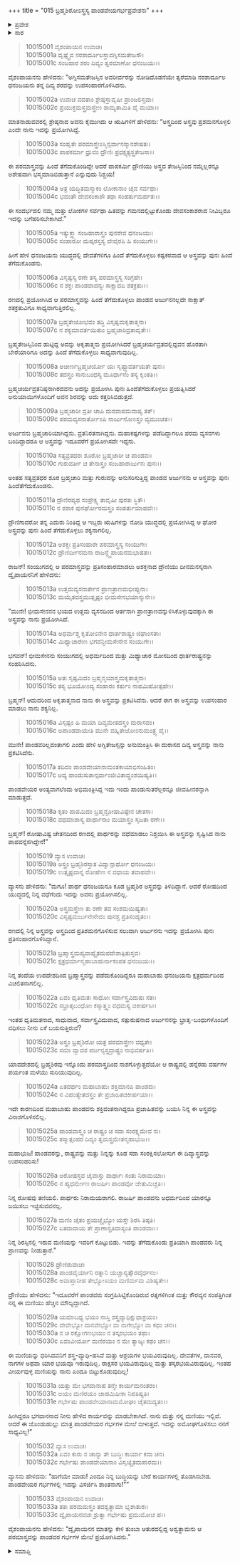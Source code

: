 +++
title = "015 ಬ್ರಹ್ಮಶಿರೋಽಸ್ತ್ರಸ್ಯ ಪಾಂಡವೇಯಗರ್ಭಪ್ರವೇಶನಃ"
+++

<details><summary>ಪ್ರವೇಶ</summary>


।।   ಓಂ ಓಂ ನಮೋ ನಾರಾಯಣಾಯ।।   ಶ್ರೀ ವೇದವ್ಯಾಸಾಯ ನಮಃ ।।

ಶ್ರೀ ಕೃಷ್ಣದ್ವೈಪಾಯನ ವೇದವ್ಯಾಸ ವಿರಚಿತ  

**ಶ್ರೀ ಮಹಾಭಾರತ**

**ಸೌಪ್ತಿಕ ಪರ್ವ**

**ಐಷೀಕ ಪರ್ವ**

**ಅಧ್ಯಾಯ 15**

</details>

<details><summary>ಸಾರ</summary>

ಮಹರ್ಷಿಗಳೀರ್ವರನ್ನು ಕಂಡ ಅರ್ಜುನನು ಕೂಡಲೇ ತಾನು ಪ್ರಯೋಗಿಸಿದ ಬ್ರಹ್ಮಾಸ್ತ್ರವನ್ನು ಹಿಂತೆಗೆದುಕೊಂಡಿದುದು (1-10). ಅಶ್ವತ್ಥಾಮ-ವ್ಯಾಸರ ಸಂವಾದ (11-32). ಅಶ್ವತ್ಥಾಮನು ಅಸ್ತ್ರವನ್ನು ಪಾಂಡವರ ಗರ್ಭದ ಮೇಲೆ ಅಭಿಮಂತ್ರಿಸಿದುದು (33).


</details>



> 10015001 ವೈಶಂಪಾಯನ ಉವಾಚ।  
10015001a ದೃಷ್ಟ್ವೈವ ನರಶಾರ್ದೂಲಸ್ತಾವಗ್ನಿಸಮತೇಜಸೌ।  
10015001c ಸಂಜಹಾರ ಶರಂ ದಿವ್ಯಂ ತ್ವರಮಾಣೋ ಧನಂಜಯಃ।।

ವೈಶಂಪಾಯನನು ಹೇಳಿದನು: “ಅಗ್ನಿಸಮತೇಜಸ್ಸಿನ ಅವರೀರ್ವರನ್ನು ನೋಡಿದೊಡನೆಯೇ ತ್ವರೆಮಾಡಿ ನರಶಾರ್ದೂಲ ಧನಂಜಯನು ತನ್ನ ದಿವ್ಯ ಶರವನ್ನು ಉಪಸಂಹಾರಗೊಳಿಸಿದನು.

> 10015002a ಉವಾಚ ವದತಾಂ ಶ್ರೇಷ್ಠಸ್ತಾವೃಷೀ ಪ್ರಾಂಜಲಿಸ್ತದಾ।  
10015002c ಪ್ರಯುಕ್ತಮಸ್ತ್ರಮಸ್ತ್ರೇಣ ಶಾಮ್ಯತಾಮಿತಿ ವೈ ಮಯಾ।।

ಮಾತನಾಡುವವರಲ್ಲಿ ಶ್ರೇಷ್ಠನಾದ ಅವನು ಕೈಮುಗಿದು ಆ ಋಷಿಗಳಿಗೆ ಹೇಳಿದನು: “ಅಸ್ತ್ರದಿಂದ ಅಸ್ತ್ರವು ಪ್ರಶಮನಗೊಳ್ಳಲಿ ಎಂದೇ ನಾನು ಇದನ್ನು ಪ್ರಯೋಗಿಸಿದ್ದೆ.

> 10015003a ಸಂಹೃತೇ ಪರಮಾಸ್ತ್ರೇಽಸ್ಮಿನ್ಸರ್ವಾನಸ್ಮಾನಶೇಷತಃ।  
10015003c ಪಾಪಕರ್ಮಾ ಧ್ರುವಂ ದ್ರೌಣಿಃ ಪ್ರಧಕ್ಷ್ಯತ್ಯಸ್ತ್ರತೇಜಸಾ।।

ಈ ಪರಮಾಸ್ತ್ರವನ್ನು ಹಿಂದೆ ತೆಗೆದುಕೊಂಡಿದ್ದೇ ಆದರೆ ಪಾಪಕರ್ಮಿ ದ್ರೌಣಿಯು ಅಸ್ತ್ರದ ತೇಜಸ್ಸಿನಿಂದ ನಮ್ಮೆಲ್ಲರನ್ನೂ ಅಶೇಷವಾಗಿ ಭಸ್ಮಮಾಡಿಬಿಡುತ್ತಾನೆ ಎನ್ನುವುದು ನಿಶ್ಚಯ!

> 10015004a ಅತ್ರ ಯದ್ಧಿತಮಸ್ಮಾಕಂ ಲೋಕಾನಾಂ ಚೈವ ಸರ್ವಥಾ।  
10015004c ಭವಂತೌ ದೇವಸಂಕಾಶೌ ತಥಾ ಸಂಹರ್ತುಮರ್ಹತಃ।।

ಈ ಸಂದರ್ಭದಲಿ ನಮ್ಮ ಮತ್ತು ಲೋಕಗಳ ಸರ್ವಥಾ ಹಿತವನ್ನು ಗಮನದಲ್ಲಿಟ್ಟುಕೊಂಡು ದೇವಸಂಕಾಶರಾದ ನೀವಿಬ್ಬರೂ ಇದನ್ನು ಬಗೆಹರಿಸಬೇಕಾಗಿದೆ.”

> 10015005a ಇತ್ಯುಕ್ತ್ವಾ ಸಂಜಹಾರಾಸ್ತ್ರಂ ಪುನರೇವ ಧನಂಜಯಃ।  
10015005c ಸಂಹಾರೋ ದುಷ್ಕರಸ್ತಸ್ಯ ದೇವೈರಪಿ ಹಿ ಸಂಯುಗೇ।।

ಹೀಗೆ ಹೇಳಿ ಧನಂಜಯನು ಯುದ್ಧದಲ್ಲಿ ದೇವತೆಗಳಿಗೂ ಹಿಂದೆ ತೆಗೆದುಕೊಳ್ಳಲು ಕಷ್ಟಕರವಾದ ಆ ಅಸ್ತ್ರವನ್ನು ಪುನಃ ಹಿಂದೆ ತೆಗೆದುಕೊಂಡನು.

> 10015006a ವಿಸೃಷ್ಟಸ್ಯ ರಣೇ ತಸ್ಯ ಪರಮಾಸ್ತ್ರಸ್ಯ ಸಂಗ್ರಹೇ।  
10015006c ನ ಶಕ್ತಃ ಪಾಂಡವಾದನ್ಯಃ ಸಾಕ್ಷಾದಪಿ ಶತಕ್ರತುಃ।।

ರಣದಲ್ಲಿ ಪ್ರಯೋಗಿಸಿದ ಆ ಪರಮಾಸ್ತ್ರವನ್ನು ಹಿಂದೆ ತೆಗೆದುಕೊಳ್ಳಲು ಪಾಂಡವ ಅರ್ಜುನನಲ್ಲದೇ ಸಾಕ್ಷಾತ್ ಶತಕ್ರತುವಿಗೂ ಸಾಧ್ಯವಾಗುತ್ತಿರಲಿಲ್ಲ.

> 10015007a ಬ್ರಹ್ಮತೇಜೋಭವಂ ತದ್ಧಿ ವಿಸೃಷ್ಟಮಕೃತಾತ್ಮನಾ।  
10015007c ನ ಶಕ್ಯಮಾವರ್ತಯಿತುಂ ಬ್ರಹ್ಮಚಾರಿವ್ರತಾದೃತೇ।।

ಬ್ರಹ್ಮತೇಜಸ್ಸಿನಿಂದ ಹುಟ್ಟಿದ್ದ ಅದನ್ನು ಅಕೃತಾತ್ಮನು ಪ್ರಯೋಗಿಸಿದರೆ ಬ್ರಹ್ಮಚರ್ಯವ್ರತದಲ್ಲಿದ್ದವನ ಹೊರತಾಗಿ ಬೇರೆಯಾರಿಗೂ ಅದನ್ನು ಹಿಂದೆ ತೆಗೆದುಕೊಳ್ಳಲು ಸಾಧ್ಯವಾಗುವುದಿಲ್ಲ.

> 10015008a ಅಚೀರ್ಣಬ್ರಹ್ಮಚರ್ಯೋ ಯಃ ಸೃಷ್ಟ್ವಾವರ್ತಯತೇ ಪುನಃ।  
10015008c ತದಸ್ತ್ರಂ ಸಾನುಬಂಧಸ್ಯ ಮೂರ್ಧಾನಂ ತಸ್ಯ ಕೃಂತತಿ।।

ಬ್ರಹ್ಮಚರ್ಯವ್ರತನಿಷ್ಠನಾಗಿರದವನು ಅದನ್ನು ಪ್ರಯೋಗಿಸಿ ಪುನಃ ಹಿಂದೆತೆಗೆದುಕೊಳ್ಳಲು ಪ್ರಯತ್ನಿಸಿದರೆ ಅನುಯಾಯಿಗಳೊಂದಿಗೆ ಅವನ ಶಿರವನ್ನು ಅದು ಕತ್ತರಿಸಿಬಿಡುತ್ತದೆ.

> 10015009a ಬ್ರಹ್ಮಚಾರೀ ವ್ರತೀ ಚಾಪಿ ದುರವಾಪಮವಾಪ್ಯ ತತ್।  
10015009c ಪರಮವ್ಯಸನಾರ್ತೋಽಪಿ ನಾರ್ಜುನೋಽಸ್ತ್ರಂ ವ್ಯಮುಂಚತ।।

ಅರ್ಜುನನು ಬ್ರಹ್ಮಚಾರಿಯಾಗಿದ್ದನು. ವ್ರತನಿರತನಾಗಿದ್ದನು. ಮಹಾಕಷ್ಟಗಳನ್ನು ಪಡೆದಿದ್ದಾಗಲೂ ಪರಮ ವ್ಯಸನಗಳು ಬಂದಿದ್ದಾದರೂ ಆ ಅಸ್ತ್ರವನ್ನು ಇದೂವರೆಗೆ ಪ್ರಯೋಗಿಸದೇ ಇದ್ದನು.

> 10015010a ಸತ್ಯವ್ರತಧರಃ ಶೂರೋ ಬ್ರಹ್ಮಚಾರೀ ಚ ಪಾಂಡವಃ।  
10015010c ಗುರುವರ್ತೀ ಚ ತೇನಾಸ್ತ್ರಂ ಸಂಜಹಾರಾರ್ಜುನಃ ಪುನಃ।।

ಅಂತಹ ಸತ್ಯವ್ರತಧರ ಶೂರ ಬ್ರಹ್ಮಚಾರಿ ಮತ್ತು ಗುರುವನ್ನು ಅನುಸರಿಸುತ್ತಿದ್ದ ಪಾಂಡವ ಅರ್ಜುನನು ಆ ಅಸ್ತ್ರವನ್ನು ಪುನಃ ಹಿಂದೆತೆಗೆದುಕೊಂಡನು.

> 10015011a ದ್ರೌಣಿರಪ್ಯಥ ಸಂಪ್ರೇಕ್ಷ್ಯ ತಾವೃಷೀ ಪುರತಃ ಸ್ಥಿತೌ।  
10015011c ನ ಶಶಾಕ ಪುನರ್ಘೋರಮಸ್ತ್ರಂ ಸಂಹರ್ತುಮಾಹವೇ।।

ದ್ರೌಣಿಗಾದರೋ ತನ್ನ ಎದುರು ನಿಂತಿದ್ದ ಆ ಇಬ್ಬರು ಋಷಿಗಳನ್ನು ನೋಡಿ ಯುದ್ಧದಲ್ಲಿ ಪ್ರಯೋಗಿಸಿದ್ದ ಆ ಘೋರ ಅಸ್ತ್ರವನ್ನು ಪುನಃ ಹಿಂದೆ ತೆಗೆದುಕೊಳ್ಳಲು ಶಕ್ಯನಾಗಲಿಲ್ಲ.

> 10015012a ಅಶಕ್ತಃ ಪ್ರತಿಸಂಹಾರೇ ಪರಮಾಸ್ತ್ರಸ್ಯ ಸಂಯುಗೇ।  
10015012c ದ್ರೌಣಿರ್ದೀನಮನಾ ರಾಜನ್ದ್ವೈಪಾಯನಮಭಾಷತ।।

ರಾಜನ್! ಸಂಯುಗದಲ್ಲಿ ಆ ಪರಮಾಸ್ತ್ರವನ್ನು ಪ್ರತಿಸಂಹಾರಮಾಡಲು ಅಶಕ್ತನಾದ ದ್ರೌಣಿಯು ದೀನಮನಸ್ಕನಾಗಿ ದ್ವೈಪಾಯನನಿಗೆ ಹೇಳಿದನು:

> 10015013a ಉತ್ತಮವ್ಯಸನಾರ್ತೇನ ಪ್ರಾಣತ್ರಾಣಮಭೀಪ್ಸುನಾ।  
10015013c ಮಯೈತದಸ್ತ್ರಮುತ್ಸೃಷ್ಟಂ ಭೀಮಸೇನಭಯಾನ್ಮುನೇ।।

“ಮುನೇ! ಭೀಮಸೇನನನ ಭಯದ ಉತ್ತಮ ವ್ಯಸನದಿಂದ ಆರ್ತನಾಗಿ ಪ್ರಾಣತ್ರಾಣವನ್ನುಳಿಸಿಕೊಳ್ಳುವುದಕ್ಕಾಗಿ ಈ ಅಸ್ತ್ರವನ್ನು ನಾನು ಪ್ರಯೋಗಿಸಿದೆ.

> 10015014a ಅಧರ್ಮಶ್ಚ ಕೃತೋಽನೇನ ಧಾರ್ತರಾಷ್ಟ್ರಂ ಜಿಘಾಂಸತಾ।  
10015014c ಮಿಥ್ಯಾಚಾರೇಣ ಭಗವನ್ಭೀಮಸೇನೇನ ಸಂಯುಗೇ।।

ಭಗವನ್! ಭೀಮಸೇನನು ಸಂಯುಗದಲ್ಲಿ ಅಧರ್ಮದಿಂದ ಮತ್ತು ಮಿಥ್ಯಾಚಾರ ಮೋಸದಿಂದ ಧಾರ್ತರಾಷ್ಟ್ರನನ್ನು ಸಂಹರಿಸಿದನು.

> 10015015a ಅತಃ ಸೃಷ್ಟಮಿದಂ ಬ್ರಹ್ಮನ್ಮಯಾಸ್ತ್ರಮಕೃತಾತ್ಮನಾ।  
10015015c ತಸ್ಯ ಭೂಯೋಽದ್ಯ ಸಂಹಾರಂ ಕರ್ತುಂ ನಾಹಮಿಹೋತ್ಸಹೇ।।

ಬ್ರಹ್ಮನ್! ಆದುದರಿಂದ ಅಕೃತಾತ್ಮನಾದ ನಾನು ಈ ಅಸ್ತ್ರವನ್ನು ಪ್ರಕಟಿಸಿದೆನು. ಆದರೆ ಈಗ ಈ ಅಸ್ತ್ರವನ್ನು ಉಪಸಂಹಾರ ಮಾಡಲು ನಾನು ಶಕ್ಯನಿಲ್ಲ.

> 10015016a ವಿಸೃಷ್ಟಂ ಹಿ ಮಯಾ ದಿವ್ಯಮೇತದಸ್ತ್ರಂ ದುರಾಸದಂ।  
10015016c ಅಪಾಂಡವಾಯೇತಿ ಮುನೇ ವಹ್ನಿತೇಜೋಽನುಮಂತ್ರ್ಯ ವೈ।।

ಮುನೇ! ಪಾಂಡವರಿಲ್ಲದಂತಾಗಲಿ ಎಂದು ಹೇಳಿ ಅಗ್ನಿತೇಜಸ್ಸನ್ನು ಅನುಮಂತ್ರಿಸಿ ಈ ದುರಾಸದ ದಿವ್ಯ ಅಸ್ತ್ರವನ್ನು ನಾನು ಪ್ರಕಟಿಸಿದೆನು.

> 10015017a ತದಿದಂ ಪಾಂಡವೇಯಾನಾಮಂತಕಾಯಾಭಿಸಂಹಿತಂ।  
10015017c ಅದ್ಯ ಪಾಂಡುಸುತಾನ್ಸರ್ವಾಂಜೀವಿತಾದ್ಭ್ರಂಶಯಿಷ್ಯತಿ।।

ಪಾಂಡವೇಯರ ಅಂತ್ಯವಾಗಲೆಂದು ಅಭಿಮಂತ್ರಿಸಿದ್ದ ಇದು ಇಂದು ಪಾಂಡುಸುತರೆಲ್ಲರನ್ನೂ ಜೀವಹೀನರನ್ನಾಗಿ ಮಾಡುತ್ತದೆ.

> 10015018a ಕೃತಂ ಪಾಪಮಿದಂ ಬ್ರಹ್ಮನ್ರೋಷಾವಿಷ್ಟೇನ ಚೇತಸಾ।  
10015018c ವಧಮಾಶಾಸ್ಯ ಪಾರ್ಥಾನಾಂ ಮಯಾಸ್ತ್ರಂ ಸೃಜತಾ ರಣೇ।।

ಬ್ರಹ್ಮನ್! ರೋಷಾವಿಷ್ಟ ಚೇತನದಿಂದ ರಣದಲ್ಲಿ ಪಾರ್ಥರನ್ನು ವಧೆಮಾಡಲು ನಿಶ್ಚಯಿಸಿ ಈ ಅಸ್ತ್ರವನ್ನು ಸೃಷ್ಟಿಸಿದ ನಾನು ಪಾಪವನ್ನೆಸಗಿದ್ದೇನೆ!”

> 10015019 ವ್ಯಾಸ ಉವಾಚ।  
10015019a ಅಸ್ತ್ರಂ ಬ್ರಹ್ಮಶಿರಸ್ತಾತ ವಿದ್ವಾನ್ಪಾರ್ಥೋ ಧನಂಜಯಃ।  
10015019c ಉತ್ಸೃಷ್ಟವಾನ್ನ ರೋಷೇಣ ನ ವಧಾಯ ತವಾಹವೇ।।

ವ್ಯಾಸನು ಹೇಳಿದನು: “ಮಗೂ! ಪಾರ್ಥ ಧನಂಜಯನೂ ಕೂಡ ಬ್ರಹ್ಮಶಿರ ಅಸ್ತ್ರವನ್ನು ತಿಳಿದಿದ್ದಾನೆ. ಆದರೆ ರೋಷದಿಂದ ಯುದ್ಧದಲ್ಲಿ ನಿನ್ನ ವಧೆಗೆಂದು ಇದನ್ನು ಅವನು ಪ್ರಯೋಗಿಸಲಿಲ್ಲ.

> 10015020a ಅಸ್ತ್ರಮಸ್ತ್ರೇಣ ತು ರಣೇ ತವ ಸಂಶಮಯಿಷ್ಯತಾ।  
10015020c ವಿಸೃಷ್ಟಮರ್ಜುನೇನೇದಂ ಪುನಶ್ಚ ಪ್ರತಿಸಂಹೃತಂ।।

ರಣದಲ್ಲಿ ನಿನ್ನ ಅಸ್ತ್ರವನ್ನು ಅಸ್ತ್ರದಿಂದ ಪ್ರತಿಶಮನಗೊಳಿಸುವ ಸಲುವಾಗಿ ಅರ್ಜುನನು ಇದನ್ನು ಪ್ರಯೋಗಿಸಿ ಪುನಃ ಪ್ರತಿಸಂಹಾರಗೊಳಿಸಿದ್ದಾನೆ.

> 10015021a ಬ್ರಹ್ಮಾಸ್ತ್ರಮಪ್ಯವಾಪ್ಯೈತದುಪದೇಶಾತ್ಪಿತುಸ್ತವ।  
10015021c ಕ್ಷತ್ರಧರ್ಮಾನ್ಮಹಾಬಾಹುರ್ನಾಕಂಪತ ಧನಂಜಯಃ।।

ನಿನ್ನ ತಂದೆಯ ಉಪದೇಶದಿಂದ ಬ್ರಹ್ಮಾಸ್ತ್ರವನ್ನು ಪಡೆದುಕೊಂಡಿದ್ದರೂ ಮಹಾಬಾಹು ಧನಂಜಯನು ಕ್ಷತ್ರಧರ್ಮದಿಂದ ವಿಚಲಿತನಾಗಲಿಲ್ಲ.

> 10015022a ಏವಂ ಧೃತಿಮತಃ ಸಾಧೋಃ ಸರ್ವಾಸ್ತ್ರವಿದುಷಃ ಸತಃ।  
10015022c ಸಭ್ರಾತೃಬಂಧೋಃ ಕಸ್ಮಾತ್ತ್ವಂ ವಧಮಸ್ಯ ಚಿಕೀರ್ಷಸಿ।।

ಇಂತಹ ಧೃತಿಮತನಾದ, ಸಾಧುವಾದ, ಸರ್ವಾಸ್ತ್ರವಿದುವಾದ, ಸತ್ಪುರುಷನಾದ ಅರ್ಜುನನನ್ನು ಭ್ರಾತೃ-ಬಂಧುಗಳೊಂದಿಗೆ ವಧಿಸಲು ನೀನು ಏಕೆ ಬಯಸುತ್ತಿರುವೆ?

> 10015023a ಅಸ್ತ್ರಂ ಬ್ರಹ್ಮಶಿರೋ ಯತ್ರ ಪರಮಾಸ್ತ್ರೇಣ ವಧ್ಯತೇ।  
10015023c ಸಮಾ ದ್ವಾದಶ ಪರ್ಜನ್ಯಸ್ತದ್ರಾಷ್ಟ್ರಂ ನಾಭಿವರ್ಷತಿ।।

ಯಾವದೇಶದಲ್ಲಿ ಬ್ರಹ್ಮಶಿರವು ಇನ್ನೊಂದು ಪರಮಾಸ್ತ್ರದಿಂದ ನಾಶಗೊಳ್ಳುತ್ತದೆಯೋ ಆ ರಾಷ್ಟ್ರದಲ್ಲಿ ಹನ್ನೆರಡು ವರ್ಷಗಳ ಪರ್ಯಂತ ಮಳೆಯು ಸುರಿಯುವುದಿಲ್ಲ.

> 10015024a ಏತದರ್ಥಂ ಮಹಾಬಾಹುಃ ಶಕ್ತಿಮಾನಪಿ ಪಾಂಡವಃ।  
10015024c ನ ವಿಹಂತ್ಯೇತದಸ್ತ್ರಂ ತೇ ಪ್ರಜಾಹಿತಚಿಕೀರ್ಷಯಾ।।

ಇದೇ ಕಾರಣದಿಂದ ಮಹಾಬಾಹು ಪಾಂಡವನು ಶಕ್ತಿವಂತನಾಗಿದ್ದರೂ ಪ್ರಜಾಹಿತವನ್ನು ಬಯಸಿ ನಿನ್ನ ಈ ಅಸ್ತ್ರವನ್ನು ವಿನಾಶಗೊಳಿಸಲಿಲ್ಲ.

> 10015025a ಪಾಂಡವಾಸ್ತ್ವಂ ಚ ರಾಷ್ಟ್ರಂ ಚ ಸದಾ ಸಂರಕ್ಷ್ಯಮೇವ ನಃ।  
10015025c ತಸ್ಮಾತ್ಸಂಹರ ದಿವ್ಯಂ ತ್ವಮಸ್ತ್ರಮೇತನ್ಮಹಾಭುಜ।।

ಮಹಾಭುಜ! ಪಾಂಡವರನ್ನು, ರಾಷ್ಟ್ರವನ್ನು ಮತ್ತು ನಿನ್ನನ್ನು ಕೂಡ ಸದಾ ಸಂರಕ್ಷಿಸಲೋಸುಗ ಈ ದಿವ್ಯಾಸ್ತ್ರವನ್ನು ಉಪಸಂಹರಿಸು!

> 10015026a ಅರೋಷಸ್ತವ ಚೈವಾಸ್ತು ಪಾರ್ಥಾಃ ಸಂತು ನಿರಾಮಯಾಃ।  
10015026c ನ ಹ್ಯಧರ್ಮೇಣ ರಾಜರ್ಷಿಃ ಪಾಂಡವೋ ಜೇತುಮಿಚ್ಚತಿ।।

ನಿನ್ನ ರೋಷವು ತಣಿಯಲಿ. ಪಾರ್ಥರು ನಿರಾಮಯರಾಗಲಿ. ರಾಜರ್ಷಿ ಪಾಂಡವನು ಅಧರ್ಮದಿಂದ ಯಾರನ್ನೂ ಜಯಿಸಲು ಇಚ್ಛಿಸುವವನಲ್ಲ.

> 10015027a ಮಣಿಂ ಚೈತಂ ಪ್ರಯಚ್ಚೈಭ್ಯೋ ಯಸ್ತೇ ಶಿರಸಿ ತಿಷ್ಠತಿ।  
10015027c ಏತದಾದಾಯ ತೇ ಪ್ರಾಣಾನ್ಪ್ರತಿದಾಸ್ಯಂತಿ ಪಾಂಡವಾಃ।।

ನಿನ್ನ ಶಿರಸ್ಸಿನಲ್ಲಿ ಇರುವ ಮಣಿಯನ್ನು ಇವರಿಗೆ ಕೊಟ್ಟುಬಿಡು. ಇದನ್ನು ತೆಗೆದುಕೊಂಡು ಪ್ರತಿಯಾಗಿ ಪಾಂಡವರು ನಿನ್ನ ಪ್ರಾಣವನ್ನು ನೀಡುತ್ತಾರೆ.”

> 10015028 ದ್ರೌಣಿರುವಾಚ।  
10015028a ಪಾಂಡವೈರ್ಯಾನಿ ರತ್ನಾನಿ ಯಚ್ಚಾನ್ಯತ್ಕೌರವೈರ್ಧನಂ।  
10015028c ಅವಾಪ್ತಾನೀಹ ತೇಭ್ಯೋಽಯಂ ಮಣಿರ್ಮಮ ವಿಶಿಷ್ಯತೇ।।

ದ್ರೌಣಿಯು ಹೇಳಿದನು: “ಇದೂವರೆಗೆ ಪಾಂಡವರು ಸಂಗ್ರಹಿಸಿಟ್ಟಿಕೊಂಡಿರುವ ರತ್ನಗಳಿಗಿಂತ ಮತ್ತು ಕೌರವ್ಯನ ಸಂಪತ್ತಿಗಿಂತ ನನ್ನ ಈ ಮಣಿಯು ಹೆಚ್ಚಿನ ಮೌಲ್ಯದ್ದಾಗಿದೆ.

> 10015029a ಯಮಾಬಧ್ಯ ಭಯಂ ನಾಸ್ತಿ ಶಸ್ತ್ರವ್ಯಾಧಿಕ್ಷುಧಾಶ್ರಯಂ।  
10015029c ದೇವೇಭ್ಯೋ ದಾನವೇಭ್ಯೋ ವಾ ನಾಗೇಭ್ಯೋ ವಾ ಕಥಂ ಚನ।।  
10015030a ನ ಚ ರಕ್ಷೋಗಣಭಯಂ ನ ತಸ್ಕರಭಯಂ ತಥಾ।  
10015030c ಏವಂವೀರ್ಯೋ ಮಣಿರಯಂ ನ ಮೇ ತ್ಯಾಜ್ಯಃ ಕಥಂ ಚನ।।

ಈ ಮಣಿಯನ್ನು ಧರಿಸಿದವನಿಗೆ ಶಸ್ತ್ರ-ವ್ಯಾಧಿ-ಹಸಿವೆ ಮತ್ತು ಆಶ್ರಯಗಳ ಭಯವಿರುವುದಿಲ್ಲ. ದೇವತೆಗಳ, ದಾನವರ, ನಾಗಗಳ ಅಥವಾ ಯಾರ ಭಯವೂ ಇರುವುದಿಲ್ಲ. ರಾಕ್ಷಸರ ಭಯವಿರುವುದಿಲ್ಲ ಮತ್ತು ತಸ್ಕರಭಯವಿರುವುದಿಲ್ಲ. ಇಂತಹ ವೀರ್ಯವುಳ್ಳ ಮಣಿಯನ್ನು ನಾನು ಎಂದೂ ಬಿಟ್ಟುಕೊಡುವುದಿಲ್ಲ!

> 10015031a ಯತ್ತು ಮೇ ಭಗವಾನಾಹ ತನ್ಮೇ ಕಾರ್ಯಮನಂತರಂ।  
10015031c ಅಯಂ ಮಣಿರಯಂ ಚಾಹಮಿಷೀಕಾ ನಿಪತಿಷ್ಯತಿ।  
10015031e ಗರ್ಭೇಷು ಪಾಂಡವೇಯಾನಾಮಮೋಘಂ ಚೈತದುದ್ಯತಂ।।

ಹೀಗಿದ್ದರೂ ಭಗವಾನನಾದ ನೀನು ಹೇಳಿದ ಕಾರ್ಯವನ್ನು ಮಾಡಬೇಕಾಗಿದೆ. ನಾನು ಮತ್ತು ನನ್ನ ಮಣಿಯು ಇಲ್ಲಿವೆ. ಆದರೆ ಈ ಜೊಂಡುಹುಲ್ಲು ಮಾತ್ರ ಪಾಂಡವೇಯರ ಗರ್ಭಗಳ ಮೇಲೆ ಬೀಳುತ್ತದೆ. ಇದನ್ನು ಅಮೋಘಗೊಳಿಸಲು ನನಗೆ ಸಾಧ್ಯವಿಲ್ಲ!”

> 10015032 ವ್ಯಾಸ ಉವಾಚ।  
10015032a ಏವಂ ಕುರು ನ ಚಾನ್ಯಾ ತೇ ಬುದ್ಧಿಃ ಕಾರ್ಯಾ ಕದಾ ಚನ।  
10015032c ಗರ್ಭೇಷು ಪಾಂಡವೇಯಾನಾಂ ವಿಸೃಜ್ಯೈತದುಪಾರಮ।।

ವ್ಯಾಸನು ಹೇಳಿದನು: “ಹಾಗೆಯೇ ಮಾಡು! ಎಂದೂ ನಿನ್ನ ಬುದ್ಧಿಯನ್ನು ಬೇರೆ ಕಾರ್ಯಗಳಲ್ಲಿ ತೊಡಗಿಸಬೇಡ. ಪಾಂಡವೇಯರ ಗರ್ಭಗಳಲ್ಲಿ ಇದನ್ನು ವಿಸರ್ಜಿಸಿ ಶಾಂತನಾಗು!””

> 10015033 ವೈಶಂಪಾಯನ ಉವಾಚ।  
10015033a ತತಃ ಪರಮಮಸ್ತ್ರಂ ತದಶ್ವತ್ಥಾಮಾ ಭೃಶಾತುರಃ।  
10015033c ದ್ವೈಪಾಯನವಚಃ ಶ್ರುತ್ವಾ ಗರ್ಭೇಷು ಪ್ರಮುಮೋಚ ಹ।।

ವೈಶಂಪಾಯನನು ಹೇಳಿದನು: “ದ್ವೈಪಾಯನನ ಮಾತನ್ನು ಕೇಳಿ ತುಂಬಾ ಆತುರದಲ್ಲಿದ್ದ ಅಶ್ವತ್ಥಾಮನು ಆ ಪರಮಾಸ್ತ್ರವನ್ನು ಪಾಂಡವರ ಗರ್ಭಗಳ ಮೇಲೆ ಪ್ರಯೋಗಿಸಿದನು.”


<details><summary>ಸಮಾಪ್ತಿ</summary>

ಇತಿ ಶ್ರೀಮಹಾಭಾರತೇ ಸೌಪ್ತಿಕಪರ್ವಣಿ ಐಷೀಕಪರ್ವಣಿ ಬ್ರಹ್ಮಶಿರೋಽಸ್ತ್ರಸ್ಯ ಪಾಂಡವೇಯಗರ್ಭಪ್ರವೇಶನೇ ಪಂಚದಶೋಽಧ್ಯಾಯಃ।।  
ಇದು ಶ್ರೀಮಹಾಭಾರತದಲ್ಲಿ ಸೌಪ್ತಿಕಪರ್ವದಲ್ಲಿ ಐಷೀಕಪರ್ವದಲ್ಲಿ ಬ್ರಹ್ಮಶಿರೋಽಸ್ತ್ರಸ್ಯ ಪಾಂಡವೇಯಗರ್ಭಪ್ರವೇಶನ ಎನ್ನುವ ಹದಿನೈದನೇ ಅಧ್ಯಾಯವು.

</details>
